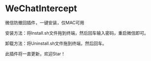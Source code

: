 # WeChatIntercept
微信防撤回插件，一键安装，仅MAC可用

安装方法：将Install.sh文件拖到终端，然后回车输入密码，重启微信即可。

卸载方法：将Uninstall.sh文件拖到终端，然后回车。

此插件将一直更新，欢迎Star！
